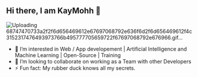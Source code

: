 ## Hi there, I am KayMohh 👋
![Uploading 68747470733a2f2f6d656469612e67697068792e636f6d2f6d656469612f4c3152317476493973766b495777705659722f67697068792e676966.gif…]()

- 👀 I’m interested in  Web / App developement | Artificial Intelligence and Machine Learning | Open-Source | Training
- 👯 I’m looking to collaborate on working as a Team with other Developers
- ⚡ Fun fact: My rubber duck knows all my secrets.



<!--
**KayMohh/kaymohh** is a ✨ _special_ ✨ repository because its `README.md` (this file) appears on your GitHub profile.

Here are some ideas to get you started:

- 🔭 I’m currently working on ...
- 🌱 I’m currently learning ...
- 👯 I’m looking to collaborate on ...
- 🤔 I’m looking for help with ...
- 💬 Ask me about ...
- 📫 How to reach me: ...
- 😄 Pronouns: ...
- ⚡ Fun fact: ...
-->
